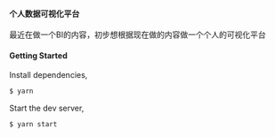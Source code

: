 #### 个人数据可视化平台
 最近在做一个BI的内容，初步想根据现在做的内容做一个个人的可视化平台

#### Getting Started

Install dependencies,

```bash
$ yarn
```

Start the dev server,

```bash
$ yarn start
```
